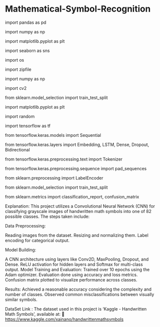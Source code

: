 # Mathematical-Symbol-Recognition

import pandas as pd

import numpy as np

import matplotlib.pyplot as plt

import seaborn as sns

import os

import zipfile

import numpy as np

import cv2

from sklearn.model_selection import train_test_split

import matplotlib.pyplot as plt

import random

import tensorflow as tf

from tensorflow.keras.models import Sequential

from tensorflow.keras.layers import Embedding, LSTM, Dense, Dropout, Bidirectional

from tensorflow.keras.preprocessing.text import Tokenizer

from tensorflow.keras.preprocessing.sequence import pad_sequences

from sklearn.preprocessing import LabelEncoder

from sklearn.model_selection import train_test_split

from sklearn.metrics import classification_report, confusion_matrix

Explanation:
This project utilizes a Convolutional Neural Network (CNN) for classifying grayscale images of handwritten math symbols into one of 82 possible classes. The steps taken include:

Data Preprocessing:

Reading images from the dataset.
Resizing and normalizing them.
Label encoding for categorical output.

Model Building:

A CNN architecture using layers like Conv2D, MaxPooling, Dropout, and Dense.
ReLU activation for hidden layers and Softmax for multi-class output.
Model Training and Evaluation:
Trained over 10 epochs using the Adam optimizer.
Evaluation done using accuracy and loss metrics.
Confusion matrix plotted to visualize performance across classes.

Results:
Achieved a reasonable accuracy considering the complexity and number of classes.
Observed common misclassifications between visually similar symbols.

DataSet Link : The dataset used in this project is ‘Kaggle - Handwritten Math Symbols’, available at: 📎 https://www.kaggle.com/xainano/handwrittenmathsymbols
